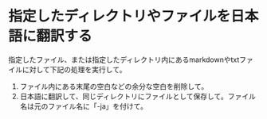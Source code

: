 # 指定したディレクトリやファイルを日本語に翻訳する

指定したファイル、または指定したディレクトリ内にあるmarkdownやtxtファイルに対して下記の処理を実行して。

1. ファイル内にある末尾の空白などの余分な空白を削除して。
2. 日本語に翻訳して、同じディレクトリにファイルとして保存して。ファイル名は元のファイル名に「-ja」を付けて。
